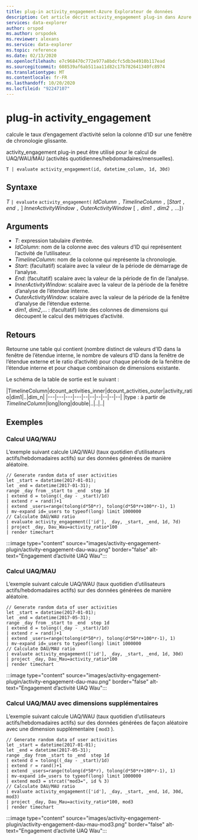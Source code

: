 ```yaml
---
title: plug-in activity_engagement-Azure Explorateur de données
description: Cet article décrit activity_engagement plug-in dans Azure Explorateur de données.
services: data-explorer
author: orspod
ms.author: orspodek
ms.reviewer: alexans
ms.service: data-explorer
ms.topic: reference
ms.date: 02/13/2020
ms.openlocfilehash: e7c968470c772e977a8bdcfc5db3e4910b117ead
ms.sourcegitcommit: 608539af6ab511aa11d82c17b782641340fc8974
ms.translationtype: MT
ms.contentlocale: fr-FR
ms.lasthandoff: 10/20/2020
ms.locfileid: "92247107"
---
```

# <a name="activity_engagement-plugin"></a>plug-in activity_engagement

calcule le taux d’engagement d’activité selon la colonne d’ID sur une fenêtre de chronologie glissante.

activity_engagement plug-in peut être utilisé pour le calcul de UAQ/WAU/MAU (activités quotidiennes/hebdomadaires/mensuelles).

```kusto
T | evaluate activity_engagement(id, datetime_column, 1d, 30d)
```

## <a name="syntax"></a>Syntaxe

*T* `| evaluate` `activity_engagement(` *IdColumn* `,` *TimelineColumn* `,` [*Start* `,` *end* `,` ] *InnerActivityWindow* `,` *OuterActivityWindow* [ `,` *dim1* `,` *dim2* `,` ...]`)`

## <a name="arguments"></a>Arguments

* *T*: expression tabulaire d’entrée.
* *IdColumn*: nom de la colonne avec des valeurs d’ID qui représentent l’activité de l’utilisateur. 
* *TimelineColumn*: nom de la colonne qui représente la chronologie.
* *Start*: (facultatif) scalaire avec la valeur de la période de démarrage de l’analyse.
* *End*: (facultatif) scalaire avec la valeur de la période de fin de l’analyse.
* *InnerActivityWindow*: scalaire avec la valeur de la période de la fenêtre d’analyse de l’étendue interne.
* *OuterActivityWindow*: scalaire avec la valeur de la période de la fenêtre d’analyse de l’étendue externe.
* *dim1*, *dim2*,... : (facultatif) liste des colonnes de dimensions qui découpent le calcul des métriques d’activité.

## <a name="returns"></a>Retours

Retourne une table qui contient (nombre distinct de valeurs d’ID dans la fenêtre de l’étendue interne, le nombre de valeurs d’ID dans la fenêtre de l’étendue externe et le ratio d’activité) pour chaque période de la fenêtre de l’étendue interne et pour chaque combinaison de dimensions existante.

Le schéma de la table de sortie est le suivant :

|TimelineColumn|dcount_activities_inner|dcount_activities_outer|activity_ratio|dim1|..|dim_n|
|---|---|---|---|--|--|--|--|--|--|
|type : à partir de *TimelineColumn*|long|long|double|..|..|..|


## <a name="examples"></a>Exemples

### <a name="dauwau-calculation"></a>Calcul UAQ/WAU

L’exemple suivant calcule UAQ/WAU (taux quotidien d’utilisateurs actifs/hebdomadaires actifs) sur des données générées de manière aléatoire.

<!-- csl: https://help.kusto.windows.net:443/Samples -->
```kusto
// Generate random data of user activities
let _start = datetime(2017-01-01);
let _end = datetime(2017-01-31);
range _day from _start to _end  step 1d
| extend d = tolong((_day - _start)/1d)
| extend r = rand()+1
| extend _users=range(tolong(d*50*r), tolong(d*50*r+100*r-1), 1) 
| mv-expand id=_users to typeof(long) limit 1000000
// Calculate DAU/WAU ratio
| evaluate activity_engagement(['id'], _day, _start, _end, 1d, 7d)
| project _day, Dau_Wau=activity_ratio*100 
| render timechart 
```

:::image type="content" source="images/activity-engagement-plugin/activity-engagement-dau-wau.png" border="false" alt-text="Engagement d’activité UAQ Wau":::

### <a name="daumau-calculation"></a>Calcul UAQ/MAU

L’exemple suivant calcule UAQ/WAU (taux quotidien d’utilisateurs actifs/hebdomadaires actifs) sur des données générées de manière aléatoire.

<!-- csl: https://help.kusto.windows.net:443/Samples -->
```kusto
// Generate random data of user activities
let _start = datetime(2017-01-01);
let _end = datetime(2017-05-31);
range _day from _start to _end  step 1d
| extend d = tolong((_day - _start)/1d)
| extend r = rand()+1
| extend _users=range(tolong(d*50*r), tolong(d*50*r+100*r-1), 1) 
| mv-expand id=_users to typeof(long) limit 1000000
// Calculate DAU/MAU ratio
| evaluate activity_engagement(['id'], _day, _start, _end, 1d, 30d)
| project _day, Dau_Mau=activity_ratio*100 
| render timechart 
```

:::image type="content" source="images/activity-engagement-plugin/activity-engagement-dau-mau.png" border="false" alt-text="Engagement d’activité UAQ Wau":::

### <a name="daumau-calculation-with-additional-dimensions"></a>Calcul UAQ/MAU avec dimensions supplémentaires

L’exemple suivant calcule UAQ/WAU (taux quotidien d’utilisateurs actifs/hebdomadaires actifs) sur des données générées de façon aléatoire avec une dimension supplémentaire ( `mod3` ).

<!-- csl: https://help.kusto.windows.net:443/Samples -->
```kusto
// Generate random data of user activities
let _start = datetime(2017-01-01);
let _end = datetime(2017-05-31);
range _day from _start to _end  step 1d
| extend d = tolong((_day - _start)/1d)
| extend r = rand()+1
| extend _users=range(tolong(d*50*r), tolong(d*50*r+100*r-1), 1) 
| mv-expand id=_users to typeof(long) limit 1000000
| extend mod3 = strcat("mod3=", id % 3)
// Calculate DAU/MAU ratio
| evaluate activity_engagement(['id'], _day, _start, _end, 1d, 30d, mod3)
| project _day, Dau_Mau=activity_ratio*100, mod3 
| render timechart 
```

:::image type="content" source="images/activity-engagement-plugin/activity-engagement-dau-mau-mod3.png" border="false" alt-text="Engagement d’activité UAQ Wau":::
